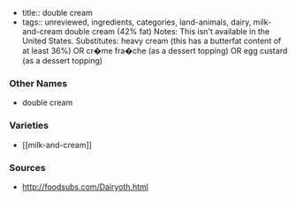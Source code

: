 - title:: double cream
- tags:: unreviewed, ingredients, categories, land-animals, dairy, milk-and-cream
double cream (42% fat) Notes: This isn't available in the United States. Substitutes: heavy cream (this has a butterfat content of at least 36%) OR cr�me fra�che (as a dessert topping) OR egg custard (as a dessert topping)

### Other Names

* double cream

### Varieties

* [[milk-and-cream]]

### Sources
* http://foodsubs.com/Dairyoth.html
